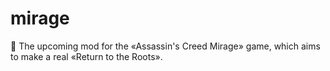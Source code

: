 # mirage
🦅 The upcoming mod for the «Assassin's Creed Mirage» game, which aims to make a real «Return to the Roots».
